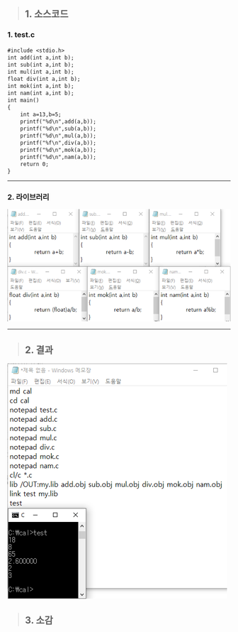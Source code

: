 >## 1. 소스코드
### 1. test.c

	#include <stdio.h>
	int add(int a,int b);
	int sub(int a,int b);
	int mul(int a,int b);
	float div(int a,int b);
	int mok(int a,int b);
	int nam(int a,int b);
	int main()
	{
		int a=13,b=5;
		printf("%d\n",add(a,b));
		printf("%d\n",sub(a,b));
		printf("%d\n",mul(a,b));
		printf("%f\n",div(a,b));
		printf("%d\n",mok(a,b));
		printf("%d\n",nam(a,b));
		return 0;
	}
* * *
### 2. 라이브러리
![1](/img/team2-1.png)
* * *

>## 2. 결과
![1](/img/team2-2.png)

>## 3. 소감
	
